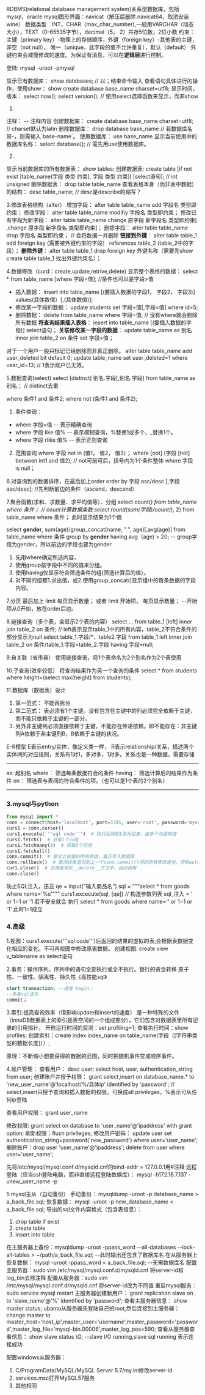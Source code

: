 RDBMS(relational database management system)关系型数据库，包括mysql，oracle
mysql图形界面：navicat（解压后删除.navicat64，取消安装wine）
数据类型：INT，CHAR（max_char_number),一般用VARCHAR（动态大小），TEXT（0-65535字节），decimal（5， 2）共存5位数，2位小数
约束：主键（primary key）-物理上的存储顺序，外键（foreign key）-其他表的主键，非空（not null）， 唯一（unique，此字段的值不允许重复），默认（default）
外键约束会减慢修改的速度。为保证有消息，可以在**逻辑层**进行控制。

登陆: mysql -uroot -pmysql

显示已有数据库： show databases;  // 以；结束命令输入
查看语句具体进行的操作，使用show： show create database base_name charset=utf8;
显示时间，版本： select now(); select version();  // 使用select选择函数来显示，而非show

1.
注释： -- 注释内容
创建数据库： create database base_name charset=utf8; // charset默认为latin
删除数据库： drop database base_name  // 若数据库名带-，则需输入\`base-name\`。
使用数据库： use base_name
显示当前使用中的数据库名称： select database();  // 需先用use使用数据库。

2.
显示当前数据库的所有数据表： show tables;
创建数据表: create table [if not exist ]table_name(字段 类型 约束[, 字段 类型 约束]) [select语句];  // int unsigned
删除数据表： drop table table_name
查看表格本身（而非表中数据）的结构： desc table_name;  // desc是describe的缩写？

3.修改表格结构（alter）
增加字段： alter table table_name add 字段名 类型即约束；
修改字段： alter table table_name modifiy 字段名 类型即约束；
修改已有字段为新字段： alter table table_name change 原字段 新字段名 类型即约束[ ,change 原字段 新字段名 类型即约束]；
删除字段： alter table table_name drop 字段名 类型即约束；  // 会将数据一并删除
**链接到外键**： alter table table_1 add foreign key (需要被外键约束的字段） references table_2 (table_2中的字段）；
**删除外键**： alter table table_1 drop foreign key 外键名称（需要先show create table table_1 找出外键约束名）；


4.数据修改（curd：create,update,retrive,delete)
显示整个表格的数据： select \* from table_name [where 字段=值];  //条件也可以是字段>值
* 插入数据： insert into table_name [(要插入数据的字段1， 字段2， 字段3)] values(具体数值）[,(具体数值)];
* 修改某一字段的数据： update students set 字段=值[,字段=值] where id=5;
* 删除数据： delete from table_name where 字段=值;  // 没有where就会删除所有数据
**将查询结果插入表格**： insert into table_name [(要插入数据的字段)] select语句；
**关联修改某一字段的数据**： update table_name as 别名 inner join table_2 on 条件 set 字段=值；

对于一个用户一般只标记已经删除而非真正删除。
alter table table_name add user_deleted bit default 0;
update table_name set user_deleted=1 where user_id=13; // 1表示账户已无效。

5.数据查询(select)
select [distinct] 别名.字段[,别名.字段] from table_name as 别名；  // distinct去重

where 条件1 and 条件2;
where not (条件1 and 条件2);
1. 条件查询： 
* where 字段=值  -- 表示精确查询
* where 字段 like 值%  -- 表示模糊查询，%替换1或多个，_替换1个。
* where 字段 rlike 值%  -- 表示正则查询

2. 范围查询
where 字段 not in (值1， 值2， 值3）；
where [not] (字段 [not] between int1 and 值2);  // not可前可后，括号内为1个条件整体
where 字段 is null；

6.对查询到的数据排序，在最后加上order
order by 字段 asc/desc [,字段 asc/desc];  //先判断前边的条件（ascend，descend）

7.聚合函数(求和、求数量、求平均值等）、分组
select count(*) from table_name where 条件；  // count计算数据条数
select round(sum(字段)/count(*), 2) from table_name where 条件；
此时显示结果为1个值

select **gender**, sum(age)/group_concat(name, " ", age)[,avg(age)] from table_name where 条件 group by **gender** having avg（age) > 20;  -- group字段为gender，所以前边的字段也要为gender
1. 先用where确定所选内容，
2. 使用group按字段中不同的值来分组。
3. 使用having仅显示符合筛选条件的组(筛选计算后的值）。
4. 对不同的组都1.求出值，或2.使用group_concat()显示组中的每条数据的字段内容。

7.分页
最后加上 limit 每页显示数量；
或者 limit 开始项， 每页显示数量； --开始项从0开始，放在order后边。

8.链接查询（多个表，会显示2个表的内容）
select ... from table_1 [left] inner join table_2 on 条件;  // left表示显示table_1中的所有内容，table_2不符合条件的部分显示为null
select table_1.字段/*，table2.字段 from table_1 left inner join table_2 on 条件/table_1.字段=table_2.字段 having 字段=null;

9.自关联（省市县）
使用链接查询，将1个表命名为2个别名作为2个表使用

10.子查询(效率较低）
将查询结果作为另一个查询的条件
select * from students where height=(select max(height) from students);

11.数据库（数据表）设计
1. 第一范式： 不能再拆分
2. 第二范式： 表必须有1个主键。没有包含在主键中的列必须完全依赖于主键，而不能只依赖于主键的一部分。
3. 另外非主键列必须直接依赖于主键，不能存在传递依赖。即不能存在：非主键列A依赖于非主键列B，B依赖于主键的状况。

E-R模型
E表示entry/实体，像定义类一样，
R表示relationship/关系，描述两个实体间的对应规则，关系有1对1，多对多，1对多。关系也是一种数据，需要存储

***
as: 起别名
where： 筛选每条数据符合的条件
having： 筛选计算后的结果作为条件
on： 筛选表与表间的符合条件的项。（也可以是1个表的2个别名）
***

### 3.mysql与python

```python
from mysql import *
conn = connect(host='localhost', port=3305, user='root', password='mysql', database='jindong', charset='utf8')
curs1 = conn.cursor()
curs1.execute('''sql code''')  # 执行后得到1张元组表，由多个元组构成
curs1.fetch()  # 获取1个元组
curs1.fetchmany(3)  # 获取3个元组
curs1.fetchall()
conn.commit()  # 提交之前做的所有修改，真正写入数据库
conn.rollback()  # 取消这条语句到上一个conn.commit()间的所有修改语句，但有auto_increment的字段不commit也会增加
cur1.close()  # 这两条写到__delete__方法中，自动调用
conn.close()
```
防止SQL注入，巫云
qe = input("输入商品名")
sql = """select * from goods where name='%s'"""
curs1.excecute(sql, [qe])  // 构造参数列表
sql_注入 = ' or 1=1 or '1
若不安全就会 执行 
select * from goods where name='' or 1=1 or '1'
此时1=1成立

### 4.高级
1.视图：curs1.execute('''sql code''')后返回的结果的虚拟的表,会根据表数据变化相应的变化。不可再视图中修改原表数据。
创建视图: create view v_tablename as select语句

2.事务：操作序列。序列中的语句全部执行或全不执行。银行的资金转移
原子性、一致性、隔离性、持久性《高性能sql》
```sql
start transaction; --或者 begin；
--多条sql语句
commit；
```

3.索引:提高查询效率（但影响update和insert的速度）
是一种特殊的文件（innoDB数据表上的索引是表空间的一个组成部分），它们包含对数据表里所有记录的引用指针。
开启运行时间的监测：set profiling=1;
查看执行时间：show profiles;
创建索引：create index index_name on table_name(字段（[字符串类型的数据长度]））;

原理：不断缩小想要获得的数据的范围，同时把随机事件变成顺序事件。

4.账户管理：
查看用户： desc user;
select host, user, authentication_string from user;
创建账户并授予权限：
grant select,insert on database_name.* to 'new_user_name'@'localhost/%/具体ip' identified by 'password';  // select,insert只授予查询和插入数据的权限，可换成all privileges，%表示可从任何ip登陆

查看用户权限： grant user_name

修改权限: grant select on database to 'user_name'@'ipaddress' with grant option;
刷新权限：flush privileges;
修改用户密码： update user set authentication_string=password('new_password') where user='user_name';
删除账户：drop user 'user_name'@'ipaddress';
delete from user where user='user_name';

先将/etc/mysql/mysql.conf.d/mysqld.cnf的bind-addr = 127.0.0.1用#注释
远程登陆（应当ssh登陆电脑，而非直接远程登陆数据库）： mysql -h172.16.7.137 -unew_user_name -p

5.mysql主从（自动备份）
手动备份： mysqldump -uroot -p database_name > a_back_file.sql;
恢复数据： mysql -uroot -p new_database_name < a_back_file.sql;
导出的sql文件内容格式（包含表信息）：
1. drop table if exist
2. create table
3. insert into table

在主服务器上备份：mysqldump -uroot -ppass_word --all-databases --lock-all-tables > ~/path/a_back_file.sql;  --此时输出还包含了数据库名
在从服务器上恢复数据： mysql -uroot -ppass_word < a_back_file.sql;  --无需数据库名
配置主服务器：sudo vim /etc/mysql/mysql.conf.d/mysqld.cnf 将server-id和log_bin去除注释
配置从服务器：sudo vim /etc/mysql/mysql.conf.d/mysqld.cnf 将server-id改为不同值
重启mysql服务： sudo service mysql restart
主服务器创建新用户： grant replication slave on *.* to 'slave_name'@'%' identified by 'password';
查看主服务器信息： show master status;
ubantu从服务器先登陆自己的root,然后连接到主服务器： change master to master_host='host_ip',master_user='username',master_password='password',master_log_file='mysql-bin.00006',master_log_pos=590;
查看从服务器查看信息： show slave status \G; --slave I/O running,slave sql running 表示连接成功

配置windows从服务器：
1. C/ProgramData/MySQL/MySQL Server 5.7/my.ini修改server-id
2. services.msc打开MySQL57服务
3. 其他相同
